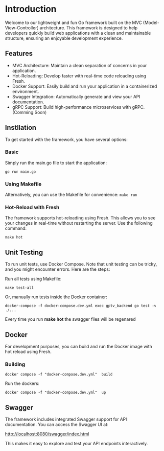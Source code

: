 # Introduction

Welcome to our lightweight and fun Go framework built on the MVC (Model-View-Controller) architecture. This framework is designed to help developers quickly build web applications with a clean and maintainable structure, ensuring an enjoyable development experience.

## Features

- MVC Architecture: Maintain a clean separation of concerns in your application.
- Hot-Reloading: Develop faster with real-time code reloading using Fresh.
- Docker Support: Easily build and run your application in a containerized environment.
- Swagger Integration: Automatically generate and view your API documentation.
- gRPC Support: Build high-performance microservices with gRPC. (Comming Soon)

## Instllation

To get started with the framework, you have several options:

### Basic

Simply run the main.go file to start the application:

`go run main.go`

### Using Makefile

Alternatively, you can use the Makefile for convenience:
`make run`

### Hot-Reload with Fresh

The framework supports hot-reloading using Fresh. This allows you to see your changes in real-time without restarting the server. Use the following command:

`make hot`

## Unit Testing

To run unit tests, use Docker Compose. Note that unit testing can be tricky, and you might encounter errors. Here are the steps:

Run all tests using Makefile:

`make test-all`

Or, manually run tests inside the Docker container:

```shell
docker-compose -f docker-compose.dev.yml exec gptv_backend go test -v ./...
```

Every time you run **make hot** the swagger files will be regenared

## Docker

For development purposes, you can build and run the Docker image with hot reload using Fresh.

### Building

```shell
docker compose -f "docker-compose.dev.yml"  build
```

Run the dockers:

```shell
docker compose -f "docker-compose.dev.yml"  up
```

## Swagger

The framework includes integrated Swagger support for API documentation. You can access the Swagger UI at:

<http://localhost:8080/swagger/index.html>

This makes it easy to explore and test your API endpoints interactively.
